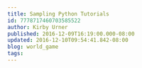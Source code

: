 ```yaml
---
title: Sampling Python Tutorials
id: 7778717460703585522
author: Kirby Urner
published: 2016-12-09T16:19:00.000-08:00
updated: 2016-12-10T09:54:41.842-08:00
blog: world_game
tags: 
---
```


